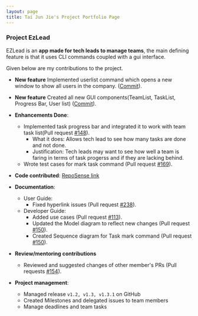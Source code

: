 ```yaml
---
layout: page
title: Tai Jun Jie's Project Portfolio Page
---
```


### Project EzLead

EZLead is an **app made for tech leads to manage teams**, the main defining feature is that it uses CLI commands coupled with a gui interface.

Given below are my contributions to the project.

* **New feature** Implemented userlist command which opens a new window to show all users in the company. ([Commit](https://github.com/AY2223S1-CS2103T-W09-3/tp/commit/a8959c6b74bebe8c3b1192f7b3125472921a71f1)).

* **New feature** Created all new GUI components(TeamList, TaskList, Progress Bar, User list) ([Commit](`https://github.com/AY2223S1-CS2103T-W09-3/tp/issues/82`)).
* **Enhancements Done**:
  * Implemented task progress bar and integrated it to work with team task list(Pull request [\#148](https://github.com/AY2223S1-CS2103T-W09-3/tp/pull/148)).
      * What it does: Allows tech lead to see how many tasks are done and not done.
      * Justification: Tech leads may want to see how well a team is faring in terms of task progerss and if they are lacking behind.
  * Wrote test cases for mark task command (Pull request [\#169](https://github.com/AY2223S1-CS2103T-W09-3/tp/issues/169)).



* **Code contributed**: [RepoSense link](https://nus-cs2103-ay2223s1.github.io/tp-dashboard/?search=w09&sort=groupTitle&sortWithin=title&timeframe=commit&mergegroup=&groupSelect=groupByRepos&breakdown=true&checkedFileTypes=docs~functional-code~test-code~other&since=2022-09-16&tabOpen=true&tabType=authorship&tabAuthor=TJun-Jie&tabRepo=AY2223S1-CS2103T-W09-3%2Ftp%5Bmaster%5D&authorshipIsMergeGroup=false&authorshipFileTypes=docs~functional-code~test-code~other&authorshipIsBinaryFileTypeChecked=false&authorshipIsIgnoredFilesChecked=false)

* **Documentation**:
    * User Guide:
        * Fixed hyperlink issues (Pull request [\#238](https://github.com/AY2223S1-CS2103T-W09-3/tp/pull/238)).
    * Developer Guide:
        * Added use cases (Pull request [\#113](https://github.com/AY2223S1-CS2103T-W09-3/tp/pull/113/commits)).
        * Updated the Model diagram to reflect new changes (Pull request [\#150](https://github.com/AY2223S1-CS2103T-W09-3/tp/pull/150)).
        * Created Sequence diagram for Task mark command (Pull request [\#150](https://github.com/AY2223S1-CS2103T-W09-3/tp/pull/150)).

* **Review/mentoring contributions**
    * Reviewed and suggested changes of other member's PRs (Pull requests [\#154](https://github.com/AY2223S1-CS2103T-W09-3/tp/pull/154)).

* **Project management**:
    * Managed release `v1.2, v1.3, v1.3.1` on GitHub
    * Created Milestones and delegated issues to team members
    * Manage deadlines and team tasks




